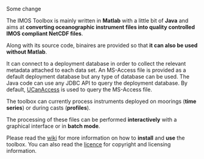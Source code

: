 Some change

The IMOS Toolbox is mainly written in **Matlab** with a little bit of **Java** and aims at **converting oceanographic instrument files into quality controlled IMOS compliant NetCDF files**.

Along with its source code, binaires are provided so that **it can also be used without Matlab**.

It can connect to a deployment database in order to collect the relevant metadata attached to each data set. An MS-Access file is provided as a default deployment database but any type of database can be used. The Java code can use any JDBC API to query the deployment database. By default, [UCanAccess](http://ucanaccess.sourceforge.net/site.html) is used to query the MS-Access file.

The toolbox can currently process instruments deployed on moorings (**time series**) or during casts (**profiles**).

The processing of these files can be performed **interactively** with a graphical interface or in **batch mode**.

Please read the [wiki](https://github.com/aodn/imos-toolbox/wiki) for more information on how to **install** and **use** the toolbox. You can also read the [licence](https://raw.githubusercontent.com/aodn/imos-toolbox/master/license.txt) for copyright and licensing information.
